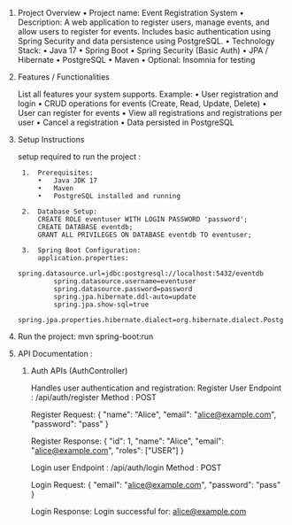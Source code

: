 1. Project Overview
	•	Project name: Event Registration System
	•	Description: A web application to register users, manage events, and allow users to register for events. Includes basic authentication using Spring Security and data persistence using PostgreSQL.
	•	Technology Stack:
	  •	Java 17
	  •	Spring Boot
	  •	Spring Security (Basic Auth)
	  •	JPA / Hibernate
	  •	PostgreSQL
	  •	Maven
	  •	Optional: Insomnia for testing

2. Features / Functionalities

	List all features your system supports. 
	Example:
		•	User registration and login
		•	CRUD operations for events (Create, Read, Update, Delete)
		•	User can register for events
		•	View all registrations and registrations per user
		•	Cancel a registration
		•	Data persisted in PostgreSQL
 
3. Setup Instructions

	setup required to run the project :

		1.	Prerequisites:
			•	Java JDK 17
			•	Maven
			•	PostgreSQL installed and running
 
  		2. 	Database Setup:
  			CREATE ROLE eventuser WITH LOGIN PASSWORD 'password';
  			CREATE DATABASE eventdb;
  			GRANT ALL PRIVILEGES ON DATABASE eventdb TO eventuser;

  		3.	Spring Boot Configuration:
     		application.properties:
    			spring.datasource.url=jdbc:postgresql://localhost:5432/eventdb
      			spring.datasource.username=eventuser
      			spring.datasource.password=password
      			spring.jpa.hibernate.ddl-auto=update
      			spring.jpa.show-sql=true
      			spring.jpa.properties.hibernate.dialect=org.hibernate.dialect.PostgreSQLDialect

4.	Run the project:
    mvn spring-boot:run

5. API Documentation :
   
   	1. Auth APIs (AuthController)

		Handles user authentication and registration:
		Register User Endpoint : /api/auth/register
		Method : POST

  		Register Request:
		{
 		 "name": "Alice",
 		 "email": "alice@example.com",
 		 "password": "pass"
		}

  		Register Response:
		{
  		"id": 1,
  		"name": "Alice",
  		"email": "alice@example.com",
  		"roles": ["USER"]
		}

 		Login user Endpoint : /api/auth/login
		Method : POST

  		Login Request:
		{
 		 "email": "alice@example.com",
  		"password": "pass"
		}

		Login Response:
		Login successful for: alice@example.com
